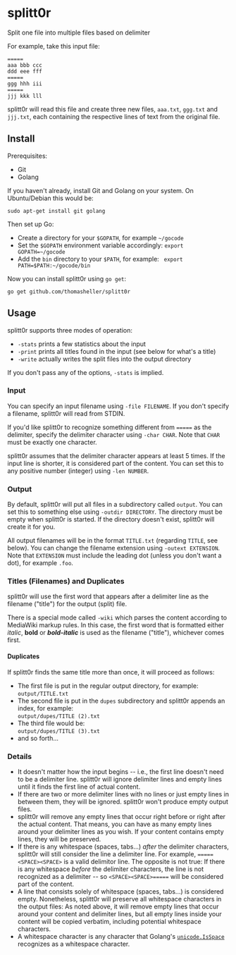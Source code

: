 # splitt0r

Split one file into multiple files based on delimiter

For example, take this input file:

```
=====
aaa bbb ccc
ddd eee fff
=====
ggg hhh iii
=====
jjj kkk lll
```

splitt0r will read this file and create three new files, `aaa.txt`, `ggg.txt` and `jjj.txt`, each containing the respective lines of text from the original file.

## Install

Prerequisites:
  - Git
  - Golang

If you haven't already, install Git and Golang on your system. On
Ubuntu/Debian this would be:

```
sudo apt-get install git golang
```

Then set up Go:
  - Create a directory for your `$GOPATH`, for example `~/gocode`
  - Set the `$GOPATH` environment variable accordingly: `export GOPATH=~/gocode`
  - Add the `bin` directory to your `$PATH`, for example: ` export PATH=$PATH:~/gocode/bin`

Now you can install splitt0r using `go get`:

```
go get github.com/thomasheller/splitt0r
```

## Usage

splitt0r supports three modes of operation:
  - `-stats` prints a few statistics about the input
  - `-print` prints all titles found in the input (see below for what's a title)
  - `-write` actually writes the split files into the output directory

If you don't pass any of the options, `-stats` is implied.

### Input

You can specify an input filename using `-file FILENAME`.
If you don't specify a filename, splitt0r will read from STDIN.

If you'd like splitt0r to recognize something different from `=====` as the delimiter,
specify the delimiter character using `-char CHAR`.
Note that `CHAR` must be exactly one character.

splitt0r assumes that the delimiter character appears at least 5 times.
If the input line is shorter, it is considered part of the content.
You can set this to any positive number (integer) using `-len NUMBER`.

### Output

By default, splitt0r will put all files in a subdirectory called `output`.
You can set this to something else using `-outdir DIRECTORY`.
The directory must be empty when splitt0r is started.
If the directory doesn't exist, splitt0r will create it for you.

All output filenames will be in the format `TITLE.txt` (regarding `TITLE`, see below).
You can change the filename extension using `-outext EXTENSION`.
Note that `EXTENSION` must include the leading dot (unless you don't want a dot), for example `.foo`.

### Titles (Filenames) and Duplicates

splitt0r will use the first word that appears after a delimiter line as the filename ("title") for the output (split) file.

There is a special mode called `-wiki` which parses the content according to MediaWiki markup rules.
In this case, the first word that is formatted either *italic*, **bold** or ***bold-italic*** is used
as the filename ("title"), whichever comes first.

#### Duplicates

If splitt0r finds the same title more than once, it will proceed as follows:
  - The first file is put in the regular output directory, for example:  
  `output/TITLE.txt`
  - The second file is put in the `dupes` subdirectory and splitt0r appends an index, for example:  
  `output/dupes/TITLE (2).txt`
  - The third file would be:  
  `output/dupes/TITLE (3).txt`
  - and so forth...

### Details

  - It doesn't matter how the input begins -- i.e., the first line doesn't need to be a delimiter line. splitt0r will ignore delimiter lines and empty lines until it finds the first line of actual content.
  - If there are two or more delimiter lines with no lines or just empty lines in between them, they will be ignored. splitt0r won't produce empty output files.
  - splitt0r will remove any empty lines that occur right before or right after the actual content. That means, you can have as many empty lines around your delimiter lines as you wish. If your content contains empty lines, they will be preserved.
  - If there is any whitespace (spaces, tabs...) *after* the delimiter characters, splitt0r will still consider the line a delimiter line. For example, `=====<SPACE><SPACE>` is a valid delimitor line. The opposite is not true: If there is any whitespace *before* the delimiter characters, the line is not recognized as a delimiter -- so `<SPACE><SPACE>=====` will be considered part of the content.
  - A line that consists solely of whitespace (spaces, tabs...) is considered empty. Nonetheless, splitt0r will preserve all whitespace characters in the output files: As noted above, it will remove empty lines that occur around your content and delimiter lines, but all empty lines inside your content will be copied verbatim, including potential whitespace characters.
  - A whitespace character is any character that Golang's [`unicode.IsSpace`](https://golang.org/pkg/unicode/#IsSpace) recognizes as a whitespace character.
